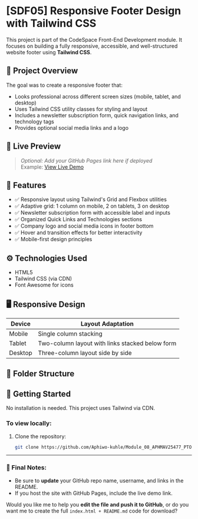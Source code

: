 # [SDF05] Responsive Footer Design with Tailwind CSS

This project is part of the CodeSpace Front-End Development module. It focuses on building a fully responsive, accessible, and well-structured website footer using **Tailwind CSS**.

## 📌 Project Overview

The goal was to create a responsive footer that:
- Looks professional across different screen sizes (mobile, tablet, and desktop)
- Uses Tailwind CSS utility classes for styling and layout
- Includes a newsletter subscription form, quick navigation links, and technology tags
- Provides optional social media links and a logo

## 🎨 Live Preview

> _Optional: Add your GitHub Pages link here if deployed_  
> Example: [View Live Demo](https://github.com/Aphiwo-kuhle/Module_08_APHMAV25477_PTO2505_GroupA_Aphiwo-kuhle_SDF05.git)

## 🧩 Features

- ✅ Responsive layout using Tailwind's Grid and Flexbox utilities
- ✅ Adaptive grid: 1 column on mobile, 2 on tablets, 3 on desktop
- ✅ Newsletter subscription form with accessible label and inputs
- ✅ Organized Quick Links and Technologies sections
- ✅ Company logo and social media icons in footer bottom
- ✅ Hover and transition effects for better interactivity
- ✅ Mobile-first design principles

## ⚙️ Technologies Used

- HTML5
- Tailwind CSS (via CDN)
- Font Awesome for icons

## 🖥️ Responsive Design

| Device        | Layout Adaptation                                |
|---------------|--------------------------------------------------|
| Mobile        | Single column stacking                           |
| Tablet        | Two-column layout with links stacked below form  |
| Desktop       | Three-column layout side by side                 |

## 📁 Folder Structure


## 🚀 Getting Started

No installation is needed. This project uses Tailwind via CDN.

### To view locally:

1. Clone the repository:
   ```bash
   git clone https://github.com/Aphiwo-kuhle/Module_08_APHMAV25477_PTO2505_GroupA_Aphiwo-kuhle_SDF05.git

---

### 📝 Final Notes:

- Be sure to **update** your GitHub repo name, username, and links in the README.
- If you host the site with GitHub Pages, include the live demo link.

Would you like me to help you **edit the file and push it to GitHub**, or do you want me to create the full `index.html + README.md` code for download?
